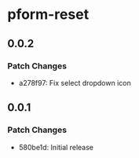 # pform-reset

## 0.0.2

### Patch Changes

- a278f97: Fix select dropdown icon

## 0.0.1

### Patch Changes

- 580be1d: Initial release
